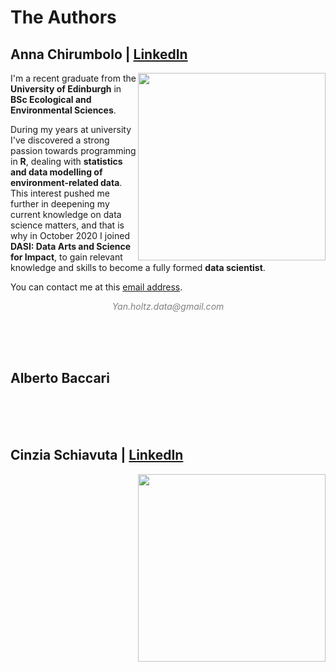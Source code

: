 # The Authors 

 

## Anna Chirumbolo                       |  [LinkedIn](https://www.linkedin.com/in/anna-chirumbolo/)

<img src="https://user-images.githubusercontent.com/43357858/109384281-0d8ea800-78ec-11eb-9880-1cad69593082.jpeg" width=300 align ="right">

I'm a recent graduate from the **University of Edinburgh** in **BSc Ecological and Environmental Sciences**. 

During my years at university I've discovered a strong passion towards programming in **R**, dealing with **statistics and data modelling of environment-related data**. This interest pushed me further in deepening my current knowledge on data science matters, and that is why in October 2020 I joined **DASI: Data Arts and Science for Impact**, to gain relevant knowledge and skills to become a fully formed **data scientist**. 

You can contact me at this <a href="mailto:anna.chirumbolo@gmail.com">email address</a>.


<p style="text-align: center;"><span style="color: #808080;"><em>Yan.holtz.data@gmail.com</em></span></p>

<!-- Add icon library -->
<link rel="stylesheet" href="https://cdnjs.cloudflare.com/ajax/libs/font-awesome/4.7.0/css/font-awesome.min.css">

<!-- Add font awesome icons -->
<p style="text-align: center;">
    <a href="https://twitter.com/r_graph_gallery?lang=en" class="fa fa-twitter"></a>
    <a href="https://www.linkedin.com/in/yan-holtz-2477534a/" class="fa fa-linkedin"></a>
    <a href="https://github.com/holtzy/" class="fa fa-github"></a>
</p>














<br>
<br>
<br>

## Alberto Baccari 



<br>
<br>
<br>

## Cinzia Schiavuta | [LinkedIn](https://www.linkedin.com/in/cinzia-schiavuta-78177039/)                    

<img src="https://user-images.githubusercontent.com/43357858/109385207-79740f00-78f2-11eb-908d-3e6e9605fb3f.jpg" width=300 align ="right">


